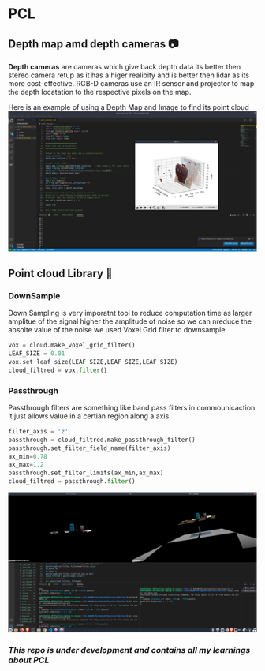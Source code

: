 # PCL

## Depth map amd depth cameras :camera:
**Depth cameras** are cameras which give back depth data its better then stereo camera retup as it has a higer realibity and is better then lidar as its more cost-effective. RGB-D cameras use an IR sensor and projector to map the depth locatation to the respective pixels on the map.

Here is an example of using a Depth Map and Image to find its point cloud
![](images/Screenshot%20from%202021-10-08%2014-25-09.png)

## Point cloud Library :red_circle:

### DownSample

Down Sampling is very imporatnt tool to reduce computation time as larger amplitue of the signal higher the amplitude of noise so we can nreduce the absolte value of the noise
we used Voxel Grid filter to downsample
``` python
vox = cloud.make_voxel_grid_filter()
LEAF_SIZE = 0.01
vox.set_leaf_size(LEAF_SIZE,LEAF_SIZE,LEAF_SIZE)
cloud_filtred = vox.filter()
```
### Passthrough

Passthrough filters are something like band pass filters in commounicaction it just allows value in a certian region along a axis
``` python
filter_axis = 'z'
passthrough = cloud_filtred.make_passthrough_filter()
passthrough.set_filter_field_name(filter_axis)
ax_min=0.78
ax_max=1.2
passthrough.set_filter_limits(ax_min,ax_max)
cloud_filtred = passthrough.filter()
```
![](images/Screenshot%20from%202021-10-08%2017-18-22.png)
### *This repo is under development and contains all my learnings about PCL*